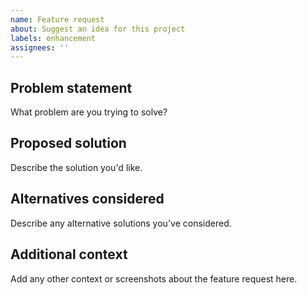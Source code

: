 ```yaml
---
name: Feature request
about: Suggest an idea for this project
labels: enhancement
assignees: ''
---
```


## Problem statement
What problem are you trying to solve?

## Proposed solution
Describe the solution you'd like.

## Alternatives considered
Describe any alternative solutions you've considered.

## Additional context
Add any other context or screenshots about the feature request here.
